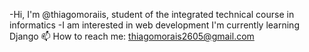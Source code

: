 -Hi, I'm @thiagomoraiis, student of the integrated
technical course in informatics
-I am interested in web development
I'm currently learning Django
📫 How to reach me: thiagomorais2605@gmail.com

<!---
thiagomoraiis/thiagomoraiis is a ✨ special ✨ repository because its `README.md` (this file) appears on your GitHub profile.
You can click the Preview link to take a look at your changes.
--->
